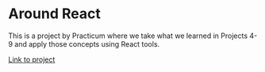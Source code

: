 # Around React

This is a project by Practicum where we take what we learned in Projects 4-9 and apply those concepts using React tools. 

[Link to project](https://renitam.github.io/around-react/)

